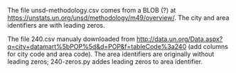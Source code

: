 The file unsd-methodology.csv comes from a BLOB (?) at https://unstats.un.org/unsd/methodology/m49/overview/.
The city and area identifiers are with leading zeros.

The file 240.csv manualy downloaded from http://data.un.org/Data.aspx?q=city+datamart%5bPOP%5d&d=POP&f=tableCode%3a240 (add columns for city code and area code).
The area identifiers are originally without leading zeros; 240-zeros.py addes leading zeros to area identifier.
